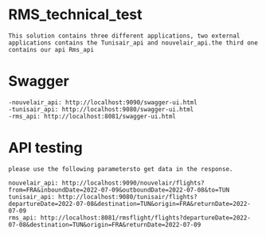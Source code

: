 # RMS_technical_test

    This solution contains three different applications, two external applications contains the Tunisair_api and nouvelair_api.the third one contains our api Rms_api

# Swagger

    -nouvelair_api: http://localhost:9090/swagger-ui.html
    -tunisair_api: http://localhost:9080/swagger-ui.html
    -rms_api: http://localhost:8081/swagger-ui.html

# API testing

    please use the following parametersto get data in the response.

    nouvelair_api: http://localhost:9090/nouvelair/flights?from=FRA&inboundDate=2022-07-09&outboundDate=2022-07-08&to=TUN
    tunisair_api: http://localhost:9080/tunisair/flights?departureDate=2022-07-08&destination=TUN&origin=FRA&returnDate=2022-07-09
    rms_api: http://localhost:8081/rmsflight/flights?departureDate=2022-07-08&destination=TUN&origin=FRA&returnDate=2022-07-09
